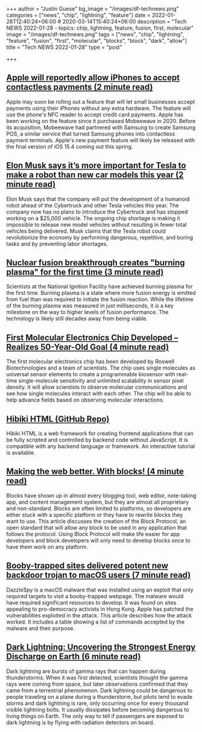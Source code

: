 +++
author = "Justin Guese"
bg_image = "/images/df-technews.png"
categories = ["news", "chip", "lightning", "feature"]
date = 2022-01-28T12:40:24+06:00 # 2020-03-14T15:40:24+06:00
description = "Tech NEWS 2022-01-28 - topics: chip, lightning, feature, fusion, first, molecular"
image = "/images/df-technews.png"
tags = ["news", "chip", "lightning", "feature", "fusion", "first", "molecular", "blocks", "block", "dark", "allow"]
title = "Tech NEWS 2022-01-28"
type = "post"

+++

## [Apple will reportedly allow iPhones to accept contactless payments (2 minute read)](https://techcrunch.com/2022/01/27/apple-will-reportedly-allow-iphones-to-accept-contactless-payments/)

Apple may soon be rolling out a feature that will let small businesses accept payments using their iPhones without any extra hardware. The feature will use the phone's NFC reader to accept credit card payments. Apple has been working on the feature since it purchased Mobeewave in 2020. Before its acquisition, Mobeewave had partnered with Samsung to create Samsung POS, a similar service that turned Samsung phones into contactless payment terminals. Apple's new payment feature will likely be released with the final version of iOS 15.4 coming out this spring.

## [Elon Musk says it’s more important for Tesla to make a robot than new car models this year (2 minute read)](https://www.cnbc.com/2022/01/27/musk-tesla-robot-top-priority-for-new-product-development-this-year.html)

Elon Musk says that the company will put the development of a humanoid robot ahead of the Cybertruck and other Tesla vehicles this year. The company now has no plans to introduce the Cybertruck and has stopped working on a $25,000 vehicle. The ongoing chip shortage is making it impossible to release new model vehicles without resulting in fewer total vehicles being delivered. Musk claims that the Tesla robot could revolutionize the economy by performing dangerous, repetitive, and boring tasks and by preventing labor shortages.

## [Nuclear fusion breakthrough creates "burning plasma" for the first time (3 minute read)](https://newatlas.com/energy/nuclear-fusion-breakthrough-burning-plasma-first-time/)

Scientists at the National Ignition Facility have achieved burning plasma for the first time. Burning plasma is a state where more fusion energy is emitted from fuel than was required to initiate the fusion reaction. While the lifetime of the burning plasma was measured in just milliseconds, it is a key milestone on the way to higher levels of fusion performance. The technology is likely still decades away from being viable.

## [First Molecular Electronics Chip Developed – Realizes 50-Year-Old Goal (4 minute read)](https://scitechdaily.com/first-molecular-electronics-chip-developed-realizes-50-year-old-goal/)

The first molecular electronics chip has been developed by Roswell Biotechnologies and a team of scientists. The chip uses single molecules as universal sensor elements to create a programmable biosensor with real-time single-molecule sensitivity and unlimited scalability in sensor pixel density. It will allow scientists to observe molecular communications and see how single molecules interact with each other. The chip will be able to help advance fields based on observing molecular interactions.

## [Hibiki HTML (GitHub Repo)](https://github.com/dashborg/hibiki/1/0100017ea06109dc-a07102e5-8701-4a66-aa69-f01c5b2e2ea8-000000/fFhuOjJiaf3m3Jbtc4DqCdIxiHarwxeWmL-6gZMaS3w=234)

Hibiki HTML is a web framework for creating frontend applications that can be fully scripted and controlled by backend code without JavaScript. It is compatible with any backend language or framework. An interactive tutorial is available.

## [Making the web better. With blocks! (4 minute read)](https://www.joelonsoftware.com/2022/01/27/making-the-web-better-with-blocks/)

Blocks have shown up in almost every blogging tool, web editor, note-taking app, and content management system, but they are almost all proprietary and non-standard. Blocks are often limited to platforms, so developers are either stuck with a specific platform or they have to rewrite blocks they want to use. This article discusses the creation of the Block Protocol, an open standard that will allow any block to be used in any application that follows the protocol. Using Block Protocol will make life easier for app developers and block developers will only need to develop blocks once to have them work on any platform.

## [Booby-trapped sites delivered potent new backdoor trojan to macOS users (7 minute read)](https://arstechnica.com/information-technology/2022/01/booby-trapped-sites-delivered-potent-new-backdoor-trojan-to-macos-users/)

DazzleSpy is a macOS malware that was installed using an exploit that only required targets to visit a booby-trapped webpage. The malware would have required significant resources to develop. It was found on sites appealing to pro-democracy activists in Hong Kong. Apple has patched the vulnerabilities exploited in the attack. This article describes how the attack worked. It includes a table showing a list of commands accepted by the malware and their purpose.

## [Dark Lightning: Uncovering the Strongest Energy Discharge on Earth (6 minute read)](https://interestingengineering.com/dark-lightning-uncovering-the-strongest-energy-discharge-on-earth)

Dark lightning are bursts of gamma rays that can happen during thunderstorms. When it was first detected, scientists thought the gamma rays were coming from space, but later observations confirmed that they came from a terrestrial phenomenon. Dark lightning could be dangerous to people traveling on a plane during a thunderstorm, but pilots tend to evade storms and dark lightning is rare, only occurring once for every thousand visible lightning bolts. It usually dissipates before becoming dangerous to living things on Earth. The only way to tell if passengers are exposed to dark lightning is by flying with radiation detectors on board.


